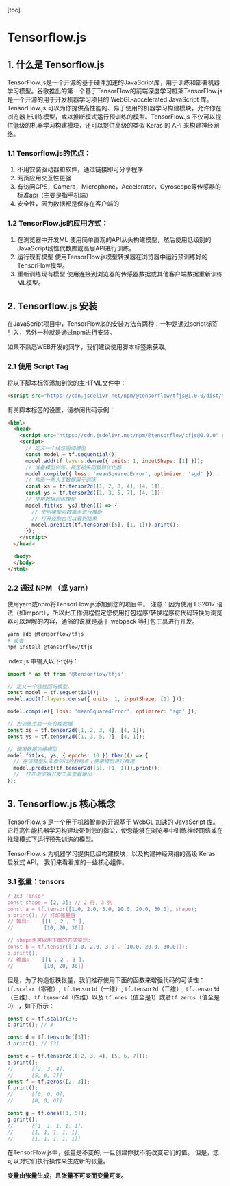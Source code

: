 [toc]

# Tensorflow.js

## 1. 什么是 Tensorflow.js
TensorFlow.js是一个开源的基于硬件加速的JavaScript库，用于训练和部署机器学习模型。谷歌推出的第一个基于TensorFlow的前端深度学习框架TensorFlow.js 是一个开源的用于开发机器学习项目的 WebGL-accelerated JavaScript 库。TensorFlow.js 可以为你提供高性能的、易于使用的机器学习构建模块，允许你在浏览器上训练模型，或以推断模式运行预训练的模型。TensorFlow.js 不仅可以提供低级的机器学习构建模块，还可以提供高级的类似 Keras 的 API 来构建神经网络。

### 1.1 Tensorflow.js的优点：

1. 不用安装驱动器和软件，通过链接即可分享程序
2. 网页应用交互性更强
3. 有访问GPS，Camera，Microphone，Accelerator，Gyroscope等传感器的标准api（主要是指手机端）
4. 安全性，因为数据都是保存在客户端的

### 1.2 TensorFlow.js的应用方式：
1. 在浏览器中开发ML
    使用简单直观的API从头构建模型，然后使用低级别的JavaScript线性代数库或高层API进行训练。
2. 运行现有模型
    使用TensorFlow.js模型转换器在浏览器中运行预训练好的TensorFlow模型。
3. 重新训练现有模型
    使用连接到浏览器的传感器数据或其他客户端数据重新训练ML模型。

## 2. Tensorflow.js 安装
在JavaScript项目中，TensorFlow.js的安装方法有两种：一种是通过script标签引入，另外一种就是通过npm进行安装。

如果不熟悉WEB开发的同学，我们建议使用脚本标签来获取。

### 2.1 使用 Script Tag

将以下脚本标签添加到您的主HTML文件中：

```html
<script src="https://cdn.jsdelivr.net/npm/@tensorflow/tfjs@1.0.0/dist/tf.min.js"></script>
```

有关脚本标签的设置，请参阅代码示例：
```html
<html>
  <head>
    <script src="https://cdn.jsdelivr.net/npm/@tensorflow/tfjs@0.9.0" rel="external nofollow" > </script>
    <script>
      // 定义一个线性回归模型
      const model = tf.sequential();
      model.add(tf.layers.dense({ units: 1, inputShape: [1] }));
      // 准备模型训练，指定损失函数和优化器
      model.compile({ loss: 'meanSquaredError', optimizer: 'sgd' });
      // 构造一些人工数据用于训练
      const xs = tf.tensor2d([1, 2, 3, 4], [4, 1]);
      const ys = tf.tensor2d([1, 3, 5, 7], [4, 1]);
      // 使用数据训练模型
      model.fit(xs, ys).then(() => {
        // 使用模型对数据点进行推断
        // 打开控制台可以看到结果
        model.predict(tf.tensor2d([5], [1, 1])).print();
      });
    </script>
  </head>

  <body>
  </body>
</html>
```

### 2.2 通过 NPM （或 yarn）

使用yarn或npm将TensorFlow.js添加到您的项目中。 注意：因为使用 ES2017 语法（如import），所以此工作流程假定您使用打包程序/转换程序将代码转换为浏览器可以理解的内容，通俗的说就是基于 webpack 等打包工具进行开发。

```bash
yarn add @tensorflow/tfjs
# 或者
npm install @tensorflow/tfjs
```

index.js 中输入以下代码：

```js
import * as tf from '@tensorflow/tfjs';

// 定义一个线性回归模型。
const model = tf.sequential();
model.add(tf.layers.dense({ units: 1, inputShape: [1] }));

model.compile({ loss: 'meanSquaredError', optimizer: 'sgd' });

// 为训练生成一些合成数据
const xs = tf.tensor2d([1, 2, 3, 4], [4, 1]);
const ys = tf.tensor2d([1, 3, 5, 7], [4, 1]);

// 使用数据训练模型
model.fit(xs, ys, { epochs: 10 }).then(() => {
  // 在该模型从未看到过的数据点上使用模型进行推理
  model.predict(tf.tensor2d([5], [1, 1])).print();
  //  打开浏览器开发工具查看输出
});
```

## 3. Tensorflow.js 核心概念

TensorFlow.js 是一个用于机器智能的开源基于 WebGL 加速的 JavaScript 库。 它将高性能机器学习构建块带到您的指尖，使您能够在浏览器中训练神经网络或在推理模式下运行预先训练的模型。

TensorFlow.js 为机器学习提供低级构建模块，以及构建神经网络的高级 Keras 启发式 API。 我们来看看库的一些核心组件。

### 3.1 张量：tensors

```js
/ 2x3 Tensor
const shape = [2, 3]; // 2 行, 3 列
const a = tf.tensor([1.0, 2.0, 3.0, 10.0, 20.0, 30.0], shape);
a.print(); // 打印张量值
// 输出:    [[1 , 2 , 3 ],
//          [10, 20, 30]]

// shape也可以用下面的方式实现:
const b = tf.tensor([[1.0, 2.0, 3.0], [10.0, 20.0, 30.0]]);
b.print();
// 输出:    [[1 , 2 , 3 ],
//          [10, 20, 30]]
```

但是，为了构造低秩张量，我们推荐使用下面的函数来增强代码的可读性：`tf.scalar`（零维）,` tf.tensor1d`（一维）, `tf.tensor2d`（二维）, `tf.tensor3d`（三维）、`tf.tensor4d`（四维）以及 `tf.ones`（值全是1）或者`tf.zeros`（值全是0） ，如下所示：

```js
const c = tf.scalar(3);
c.print(); // 3

const d = tf.tensor1d([3]);
d.print(); // [3]

const e = tf.tensor2d([[2, 3, 4], [5, 6, 7]]);
e.print();
//      [[2, 3, 4],
//      [5, 6, 7]]
const f = tf.zeros([2, 3]);
f.print();
//      [[0, 0, 0],
//      [0, 0, 0]]

const g = tf.ones([3, 5]);
g.print();
//      [[1, 1, 1, 1, 1],
//      [1, 1, 1, 1, 1],
//      [1, 1, 1, 1, 1]]
```

在TensorFlow.js中，张量是不变的; 一旦创建你就不能改变它们的值。 但是，您可以对它们执行操作来生成新的张量。

**变量由张量生成，且张量不可变而变量可变。**
